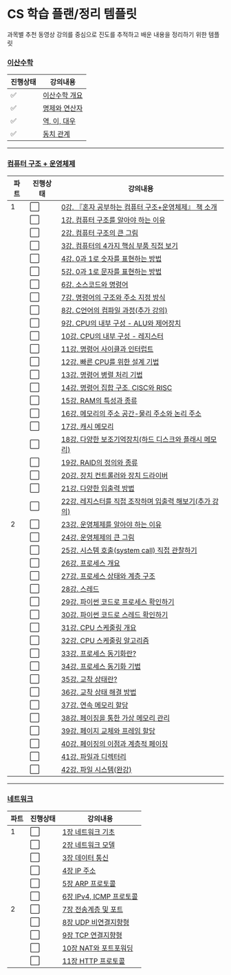 # CS 학습 플랜/정리 템플릿
과목별 추천 동영상 강의를 중심으로 진도를 추적하고 배운 내용을 정리하기 위한 템플릿

### [이산수학](이산수학)
|진행상태|강의내용|
| ------ | ------ | 
| :white_check_mark: |[이산수학 개요](이산수학/이산수학-개요.md) |
| :white_check_mark: |[명제와 연산자](이산수학/명제와-연산자.md) |
| :white_check_mark: |[역, 이, 대우](이산수학/역-이-대우.md) |
| :white_check_mark: |[동치 관계](이산수학/동치-관계.md) |

---

### [컴퓨터 구조 + 운영체제](컴퓨터구조+운영체제)
|파트|진행상태|강의내용|
| ------ | ------ | ------ |
|1| :white_large_square: | [0강. 『혼자 공부하는 컴퓨터 구조+운영체제』 책 소개](컴퓨터-구조/0강-책-소개.md) |
| | :white_large_square: | [1강. 컴퓨터 구조를 알아야 하는 이유](컴퓨터-구조/1강-컴퓨터-구조를-알아야-하는-이유.md) |
| | :white_large_square: | [2강. 컴퓨터 구조의 큰 그림](컴퓨터-구조/2강-컴퓨터-구조의-큰-그림.md) |
| | :white_large_square: | [3강. 컴퓨터의 4가지 핵심 부품 직접 보기](컴퓨터-구조/3강-컴퓨터의-4가지-핵심-부품-직접-보기.md) |
| | :white_large_square: | [4강. 0과 1로 숫자를 표현하는 방법](컴퓨터-구조/4강-0과-1로-숫자를-표현하는-방법.md) |
| | :white_large_square: | [5강. 0과 1로 문자를 표현하는 방법](컴퓨터-구조/5강-0과-1로-문자를-표현하는-방법.md) |
| | :white_large_square: | [6강. 소스코드와 명령어](컴퓨터-구조/6강-소스코드와-명령어.md) |
| | :white_large_square: | [7강. 명령어의 구조와 주소 지정 방식](컴퓨터-구조/7강-명령어의-구조와-주소-지정-방식.md) |
| | :white_large_square: | [8강. C언어의 컴파일 과정(추가 강의)](컴퓨터-구조/8강-C언어의-컴파일-과정.md) |
| | :white_large_square: | [9강. CPU의 내부 구성 - ALU와 제어장치](컴퓨터-구조/9강-CPU의-내부-구성-ALU와-제어장치.md) |
| | :white_large_square: | [10강. CPU의 내부 구성 - 레지스터](컴퓨터-구조/10강-CPU의-내부-구성-레지스터.md) |
| | :white_large_square: | [11강. 명령어 사이클과 인터럽트](컴퓨터-구조/11강-명령어-사이클과-인터럽트.md) |
| | :white_large_square: | [12강. 빠른 CPU를 위한 설계 기법](컴퓨터-구조/12강-빠른-CPU를-위한-설계-기법.md) |
| | :white_large_square: | [13강. 명령어 병렬 처리 기법](컴퓨터-구조/13강-명령어-병렬-처리-기법.md) |
| | :white_large_square: | [14강. 명령어 집합 구조, CISC와 RISC](컴퓨터-구조/14강-명령어-집합-구조-CISC와-RISC.md) |
| | :white_large_square: | [15강. RAM의 특성과 종류](컴퓨터-구조/15강-RAM의-특성과-종류.md) |
| | :white_large_square: | [16강. 메모리의 주소 공간-물리 주소와 논리 주소](컴퓨터-구조/16강-메모리의-주소-공간-물리-주소와-논리-주소.md) |
| | :white_large_square: | [17강. 캐시 메모리](컴퓨터-구조/17강-캐시-메모리.md) |
| | :white_large_square: | [18강. 다양한 보조기억장치(하드 디스크와 플래시 메모리)](컴퓨터-구조/18강-다양한-보조기억장치.md) |
| | :white_large_square: | [19강. RAID의 정의와 종류](컴퓨터-구조/19강-RAID의-정의와-종류.md) |
| | :white_large_square: | [20강. 장치 컨트롤러와 장치 드라이버](컴퓨터-구조/20강-장치-컨트롤러와-장치-드라이버.md) |
| | :white_large_square: | [21강. 다양한 입출력 방법](컴퓨터-구조/21강-다양한-입출력-방법.md) |
| | :white_large_square: | [22강. 레지스터를 직접 조작하며 입출력 해보기(추가 강의)](컴퓨터-구조/22강-레지스터를-직접-조작하며-입출력-해보기.md) |
|2| :white_large_square: | [23강. 운영체제를 알아야 하는 이유](컴퓨터-구조/23강-운영체제를-알아야-하는-이유.md) |
| | :white_large_square: | [24강. 운영체제의 큰 그림](컴퓨터-구조/24강-운영체제의-큰-그림.md) |
| | :white_large_square: | [25강. 시스템 호출(system call) 직접 관찰하기](컴퓨터-구조/25강-시스템-호출-직접-관찰하기.md) |
| | :white_large_square: | [26강. 프로세스 개요](컴퓨터-구조/26강-프로세스-개요.md) |
| | :white_large_square: | [27강. 프로세스 상태와 계층 구조](컴퓨터-구조/27강-프로세스-상태와-계층-구조.md) |
| | :white_large_square: | [28강. 스레드](컴퓨터-구조/28강-스레드.md) |
| | :white_large_square: | [29강. 파이썬 코드로 프로세스 확인하기](컴퓨터-구조/29강-파이썬-코드로-프로세스-확인하기.md) |
| | :white_large_square: | [30강. 파이썬 코드로 스레드 확인하기](컴퓨터-구조/30강-파이썬-코드로-스레드-확인하기.md) |
| | :white_large_square: | [31강. CPU 스케줄링 개요](컴퓨터-구조/31강-CPU-스케줄링-개요.md) |
| | :white_large_square: | [32강. CPU 스케줄링 알고리즘](컴퓨터-구조/32강-CPU-스케줄링-알고리즘.md) |
| | :white_large_square: | [33강. 프로세스 동기화란?](컴퓨터-구조/33강-프로세스-동기화란.md) |
| | :white_large_square: | [34강. 프로세스 동기화 기법](컴퓨터-구조/34강-프로세스-동기화-기법.md) |
| | :white_large_square: | [35강. 교착 상태란?](컴퓨터-구조/35강-교착-상태란.md) |
| | :white_large_square: | [36강. 교착 상태 해결 방법](컴퓨터-구조/36강-교착-상태-해결-방법.md) |
| | :white_large_square: | [37강. 연속 메모리 할당](컴퓨터-구조/37강-연속-메모리-할당.md) |
| | :white_large_square: | [38강. 페이징을 통한 가상 메모리 관리](컴퓨터-구조/38강-페이징을-통한-가상-메모리-관리.md) |
| | :white_large_square: | [39강. 페이지 교체와 프레임 할당](컴퓨터-구조/39강-페이지-교체와-프레임-할당.md) |
| | :white_large_square: | [40강. 페이징의 이점과 계층적 페이징](컴퓨터-구조/40강-페이징의-이점과-계층적-페이징.md) |
| | :white_large_square: | [41강. 파일과 디렉터리](컴퓨터-구조/41강-파일과-디렉터리.md) |
| | :white_large_square: | [42강. 파일 시스템(완강)](컴퓨터-구조/42강-파일-시스템.md) |

---

### [네트워크](네트워크)
|파트|진행상태|강의내용|
| ------ | ------ | ------ |
|1| :white_large_square: | [1장 네트워크 기초](네트워크/1장-네트워크-기초.md) |
| | :white_large_square: | [2장 네트워크 모델](네트워크/2장-네트워크-모델.md) |
| | :white_large_square: | [3장 데이터 통신](네트워크/3장-데이터-통신.md) |
| | :white_large_square: | [4장 IP 주소](네트워크/4장-IP-주소.md) |
| | :white_large_square: | [5장 ARP 프로토콜](네트워크/5장-ARP-프로토콜.md) |
| | :white_large_square: | [6장 IPv4, ICMP 프로토콜](네트워크/6장-IPv4,-ICMP-프로토콜.md) |
|2| :white_large_square: | [7장 전송계층 및 포트](네트워크/7장-전송계층-및-포트.md) |
| | :white_large_square: | [8장 UDP 비연결지향형](네트워크/8장-UDP-비연결지향형.md) |
| | :white_large_square: | [9장 TCP 연결지향형](네트워크/9장-TCP-연결지향형.md) |
| | :white_large_square: | [10장 NAT와 포트포워딩](네트워크/10장-NAT와-포트포워딩.md) |
| | :white_large_square: | [11장 HTTP 프로토콜](네트워크/11장-HTTP-프로토콜.md) |
